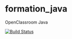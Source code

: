 # formation_java
OpenClassroom Java

[![Build Status](https://travis-ci.org/kraken31/formation_java.svg?branch=master)](https://travis-ci.org/kraken31/formation_java)
